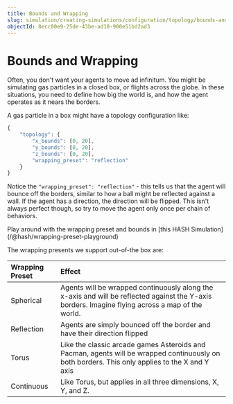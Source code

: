 ```yaml
---
title: Bounds and Wrapping
slug: simulation/creating-simulations/configuration/topology/bounds-and-wrapping
objectId: 8ecc00e9-25de-43be-ad10-900e51bd2ad3
---
```


# Bounds and Wrapping

Often, you don't want your agents to move ad infinitum. You might be simulating gas particles in a closed box, or flights across the globe. In these situations, you need to define how big the world is, and how the agent operates as it nears the borders.

A gas particle in a box might have a topology configuration like:

```javascript
{
    "topology": {
        "x_bounds": [0, 20],
        "y_bounds": [0, 20],
        "z_bounds": [0, 20],
        "wrapping_preset": "reflection"
    }
}
```

Notice the `"wrapping_preset": "reflection"` - this tells us that the agent will bounce off the borders, similar to how a ball might be reflected against a wall. If the agent has a direction, the direction will be flipped. This isn't always perfect though, so try to move the agent only once per chain of behaviors.

<Hint style="info">
Play around with the wrapping preset and bounds in [this HASH Simulation](/@hash/wrapping-preset-playground)
</Hint>

The wrapping presents we support out-of-the box are:

| Wrapping Preset | Effect                                                                                                                                           |
| :-------------- | :----------------------------------------------------------------------------------------------------------------------------------------------- |
| Spherical       | Agents will be wrapped continuously along the x-axis and will be reflected against the Y-axis borders. Imagine flying across a map of the world. |
| Reflection      | Agents are simply bounced off the border and have their direction flipped                                                                        |
| Torus           | Like the classic arcade games Asteroids and Pacman, agents will be wrapped continuously on both borders. This only applies to the X and Y axis   |
| Continuous      | Like Torus, but applies in all three dimensions, X, Y, and Z.                                                                                    |
